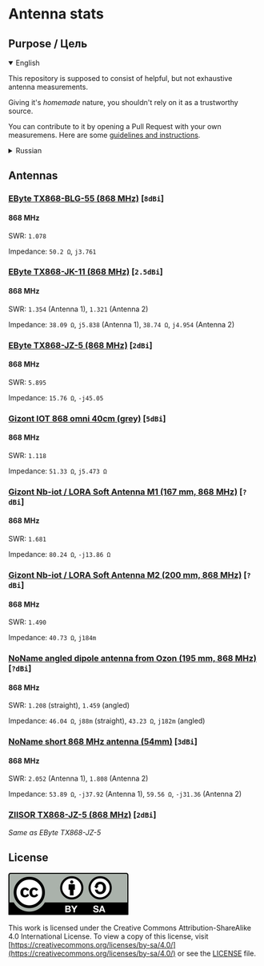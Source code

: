 # Antenna stats

## Purpose / Цель

<details open>
<summary>English</summary>

This repository is supposed to consist of helpful, but not exhaustive antenna measurements.

Giving it's *homemade* nature, you shouldn't rely on it as a trustworthy source.

You can contribute to it by opening a Pull Request with your own measuremens. Here are some [guidelines and instructions](CONTRIBUTING.md).

</details>

<details>
<summary>Russian</summary>

Этот репозиторий предназначен для сбора полезных, но не исчерпывающих измерений антенн.

Учитывая его *кустарную* природу, вам не стоит полагаться на него как на надежный источник.

Вы можете внести свой вклад, открыв Pull Request с вашими собственными измерениями. Вот некоторые [рекомендации и инструкции](CONTRIBUTING_RU.md).

</details>

## Antennas

### [EByte TX868-BLG-55 (868 MHz)](antennas/ebyte_tx_868_blg_55/README.md) [`8dBi`]

#### 868 MHz

SWR: `1.078`

Impedance: `50.2 Ω`, `j3.761`

### [EByte TX868-JK-11 (868 MHz)](antennas/ebyte_tx_868_jk_11_868/README.md) [`2.5dBi`]

#### 868 MHz

SWR: `1.354` (Antenna 1), `1.321` (Antenna 2)

Impedance: `38.09 Ω`, `j5.838` (Antenna 1), `38.74 Ω`, `j4.954` (Antenna 2)

### [EByte TX868-JZ-5 (868 MHz)](antennas/ebyte_tx_868_jz_5/README.md) [`2dBi`]

#### 868 MHz

SWR: `5.895`

Impedance: `15.76 Ω`, `-j45.05`

### [Gizont IOT 868 omni 40cm (grey)](antennas/gizont_iot_868_omni_40cm_fiberglass/README.md) [`5dBi`]

#### 868 MHz

SWR: `1.118`

Impedance: `51.33 Ω`, `j5.473 Ω`

### [Gizont Nb-iot / LORA Soft Antenna M1 (167 mm, 868 MHz)](antennas/gizont_nbiot_lora_soft_antenna_m1/README.md) [`?dBi`]

#### 868 MHz

SWR: `1.681`

Impedance: `80.24 Ω`, `-j13.86 Ω`

### [Gizont Nb-iot / LORA Soft Antenna M2 (200 mm, 868 MHz)](antennas/gizont_nbiot_lora_soft_antenna_m2/README.md) [`?dBi`]

#### 868 MHz

SWR: `1.490`

Impedance: `40.73 Ω`, `j184m`

### [NoName angled dipole antenna from Ozon (195 mm, 868 MHz)](antennas/noname_ozon_dipole_868mhz_angled/README.md) [`?dBi`]

#### 868 MHz

SWR: `1.208` (straight), `1.459` (angled)

Impedance: `46.04 Ω`, `j88m` (straight), `43.23 Ω`, `j182m` (angled)

### [NoName short 868 MHz antenna (54mm)](antennas/noname_short_868mhz_54mm/README.md) [`3dBi`]

#### 868 MHz

SWR: `2.052` (Antenna 1), `1.808` (Antenna 2)

Impedance: `53.89 Ω`, `-j37.92` (Antenna 1), `59.56 Ω`, `-j31.36` (Antenna 2)

### [ZIISOR TX868-JZ-5 (868 MHz)](antennas/ebyte_tx_868_jz_5/README.md) [`2dBi`]

*Same as EByte TX868-JZ-5*

## License

[![CC BY-SA 4.0](cc-by-sa.svg)](https://creativecommons.org/licenses/by-sa/4.0/)

This work is licensed under the Creative Commons Attribution-ShareAlike 4.0 International License. To view a copy of this license, visit [https://creativecommons.org/licenses/by-sa/4.0/](https://creativecommons.org/licenses/by-sa/4.0/) or see the [LICENSE](LICENSE) file.
